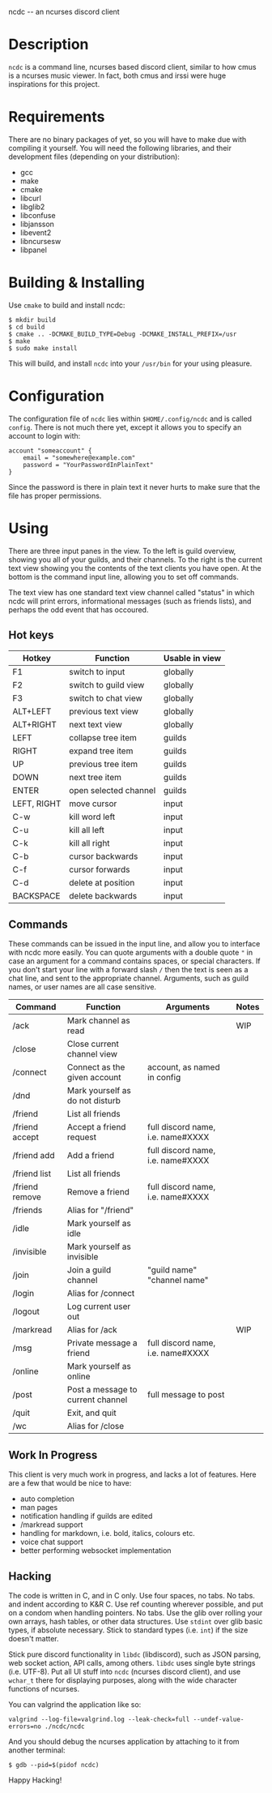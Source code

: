 ncdc -- an ncurses discord client

# Description

`ncdc` is a command line, ncurses based discord client, similar to how
cmus is a ncurses music viewer. In fact, both cmus and irssi were huge
inspirations for this project.

# Requirements

There are no binary packages of yet, so you will have to make due with
compiling it yourself. You will need the following libraries, and their
development files (depending on your distribution):

* gcc
* make
* cmake
* libcurl
* libglib2
* libconfuse
* libjansson
* libevent2
* libncursesw
* libpanel

# Building & Installing

Use `cmake` to build and install ncdc:

```shell
$ mkdir build
$ cd build
$ cmake .. -DCMAKE_BUILD_TYPE=Debug -DCMAKE_INSTALL_PREFIX=/usr
$ make
$ sudo make install
```

This will build, and install `ncdc` into your `/usr/bin` for your using
pleasure.

# Configuration

The configuration file of `ncdc` lies within `$HOME/.config/ncdc` and is
called `config`. There is not much there yet, except it allows you to
specify an account to login with:

```
account "someaccount" {
    email = "somewhere@example.com"
    password = "YourPasswordInPlainText"
}
```

Since the password is there in plain text it never hurts to make sure
that the file has proper permissions.

# Using

There are three input panes in the view. To the left is guild overview,
showing you all of your guilds, and their channels. To the right is the
current text view showing you the contents of the text clients you have
open. At the bottom is the command input line, allowing you to set off
commands.

The text view has one standard text view channel called "status" in which
ncdc will print errors, informational messages (such as friends lists),
and perhaps the odd event that has occoured.

## Hot keys

| Hotkey      | Function              | Usable in view |
|-------------|-----------------------|----------------|
| F1          | switch to input       | globally       |
| F2          | switch to guild view  | globally       |
| F3          | switch to chat view   | globally       |
| ALT+LEFT    | previous text view    | globally       |
| ALT+RIGHT   | next text view        | globally       |
| LEFT        | collapse tree item    | guilds         |
| RIGHT       | expand tree item      | guilds         |
| UP          | previous tree item    | guilds         |
| DOWN        | next tree item        | guilds         |
| ENTER       | open selected channel | guilds         |
| LEFT, RIGHT | move cursor           | input          |
| C-w         | kill word left        | input          |
| C-u         | kill all left         | input          |
| C-k         | kill all right        | input          |
| C-b         | cursor backwards      | input          |
| C-f         | cursor forwards       | input          |
| C-d         | delete at position    | input          |
| BACKSPACE   | delete backwards      | input          |

## Commands

These commands can be issued in the input line, and allow you to interface
with ncdc more easily. You can quote arguments with a double quote `"` in
case an argument for a command contains spaces, or special characters. If
you don't start your line with a forward slash `/` then the text is seen
as a chat line, and sent to the appropriate channel. Arguments, such as
guild names, or user names are all case sensitive.

| Command        | Function                          | Arguments                         | Notes |
|----------------|-----------------------------------|-----------------------------------|-------|
| /ack           | Mark channel as read              |                                   | WIP   |
| /close         | Close current channel view        |                                   |       |
| /connect       | Connect as the given account      | account, as named in config       |       |
| /dnd           | Mark yourself as do not disturb   |                                   |       |
| /friend        | List all friends                  |                                   |       |
| /friend accept | Accept a friend request           | full discord name, i.e. name#XXXX |       |
| /friend add    | Add a friend                      | full discord name, i.e. name#XXXX |       |
| /friend list   | List all friends                  |                                   |       |
| /friend remove | Remove a friend                   | full discord name, i.e. name#XXXX |       |
| /friends       | Alias for "/friend"               |                                   |       |
| /idle          | Mark yourself as idle             |                                   |       |
| /invisible     | Mark yourself as invisible        |                                   |       |
| /join          | Join a guild channel              | "guild name" "channel name"       |       |
| /login         | Alias for /connect                |                                   |       |
| /logout        | Log current user out              |                                   |       |
| /markread      | Alias for /ack                    |                                   | WIP   |
| /msg           | Private message a friend          | full discord name, i.e. name#XXXX |       |
| /online        | Mark yourself as online           |                                   |       |
| /post          | Post a message to current channel | full message to post              |       |
| /quit          | Exit, and quit                    |                                   |       |
| /wc            | Alias for /close                  |                                   |       |

## Work In Progress

This client is very much work in progress, and lacks a lot of features. Here
are a few that would be nice to have:

* auto completion
* man pages
* notification handling if guilds are edited
* /markread support
* handling for markdown, i.e. bold, italics, colours etc.
* voice chat support
* better performing websocket implementation

## Hacking

The code is written in C, and in C only. Use four spaces, no tabs. No
tabs.  and indent according to K&R C. Use ref counting wherever
possible, and put on a condom when handling pointers. No tabs. Use the
glib over rolling your own arrays, hash tables, or other data
structures. Use `stdint` over glib basic types, if absolute necessary.
Stick to standard types (i.e. `int`) if the size doesn't matter.

Stick pure discord functionality in `libdc` (libdiscord), such as JSON
parsing, web socket action, API calls, among others. `libdc` uses single
byte strings (i.e. UTF-8). Put all UI stuff into `ncdc` (ncurses discord
client), and use `wchar_t` there for displaying purposes, along with the
wide character functions of ncurses.

You can valgrind the application like so:

```shell
valgrind --log-file=valgrind.log --leak-check=full --undef-value-errors=no ./ncdc/ncdc
```

And you should debug the ncurses application by attaching to it from another
terminal:

```shell
$ gdb --pid=$(pidof ncdc)
```

Happy Hacking!
